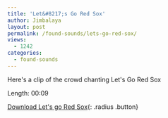 ```yaml
---
title: 'Let&#8217;s Go Red Sox'
author: Jimbalaya
layout: post
permalink: /found-sounds/lets-go-red-sox/
views:
  - 1242
categories:
  - found-sounds
---
```


Here's a clip of the crowd chanting Let's Go Red Sox

Length: 00:09

<p><audio src='/audio/foundsounds/Lets-go-Red-Sox.aiff' preload='auto' /></p>

[Download Let's go Red Sox][2]{: .radius .button}

 [2]: /audio/foundsounds/Lets-go-Red-Sox.aiff
